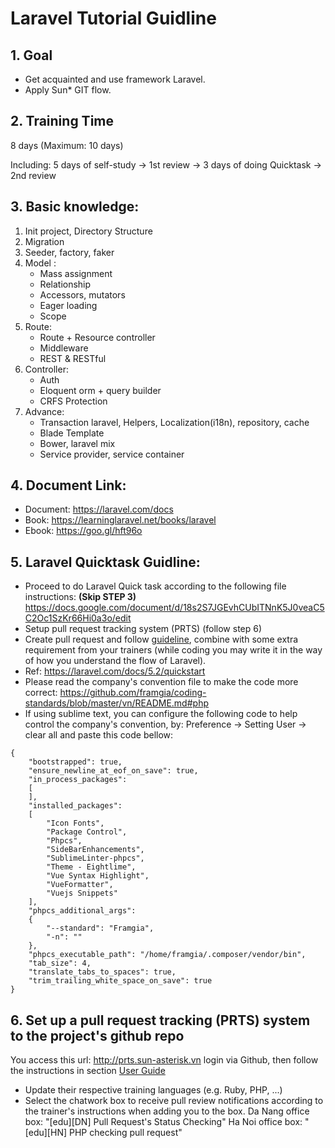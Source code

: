 # Laravel Tutorial Guidline

## 1. Goal
- Get acquainted and use framework Laravel.
- Apply Sun* GIT flow.

## 2. Training Time
8 days (Maximum: 10 days)

Including: 5 days of self-study -> 1st review -> 3 days of doing Quicktask -> 2nd review

## 3. Basic knowledge:
1. Init project, Directory Structure
2. Migration
3. Seeder, factory, faker
4. Model : 
	- Mass assignment
	- Relationship 
	- Accessors, mutators
	- Eager loading
	- Scope
5. Route:
	- Route + Resource controller
	- Middleware
	- REST & RESTful
6. Controller:
	- Auth
	- Eloquent orm + query builder
	- CRFS Protection
7. Advance: 
	- Transaction laravel, Helpers, Localization(i18n), repository, cache
	- Blade Template
	- Bower, laravel mix
	- Service provider, service container

## 4. Document Link:
* Document: https://laravel.com/docs
* Book: https://learninglaravel.net/books/laravel
* Ebook: https://goo.gl/hft96o

## 5. Laravel Quicktask Guidline:
- Proceed to do Laravel Quick task according to the following file instructions: **(Skip STEP 3)** https://docs.google.com/document/d/18s2S7JGEvhCUbITNnK5J0veaC5C2Oc1SzKr66Hi0a3o/edit
- Setup pull request tracking system (PRTS) (follow step 6)
- Create pull request and follow [guideline](https://docs.google.com/spreadsheets/d/1POKcNBR3cjQpOdl444ZU2B3WlOzZr2Ml/edit?usp=sharing&ouid=110804383788796312369&rtpof=true&sd=true), combine with some extra requirement from your trainers (while coding you may write it in the way of how you understand the flow of Laravel).
- Ref: https://laravel.com/docs/5.2/quickstart
- Please read the company's convention file to make the code more correct: https://github.com/framgia/coding-standards/blob/master/vn/README.md#php
- If using sublime text, you can configure the following code to help control the company's convention, by:
Preference -> Setting User -> clear all and paste this code bellow:
```
{
	"bootstrapped": true,
	"ensure_newline_at_eof_on_save": true,
	"in_process_packages":
	[
	],
	"installed_packages":
	[
		"Icon Fonts",
		"Package Control",
		"Phpcs",
		"SideBarEnhancements",
		"SublimeLinter-phpcs",
		"Theme - Eightlime",
		"Vue Syntax Highlight",
		"VueFormatter",
		"Vuejs Snippets"
	],
	"phpcs_additional_args":
	{
		"--standard": "Framgia",
		"-n": ""
	},
	"phpcs_executable_path": "/home/framgia/.composer/vendor/bin",
	"tab_size": 4,
	"translate_tabs_to_spaces": true,
	"trim_trailing_white_space_on_save": true
}
```
## 6. Set up a pull request tracking (PRTS) system to the project's github repo
You access this url: http://prts.sun-asterisk.vn login via Github, then follow the instructions in section [User Guide](https://docs.google.com/document/d/1-4rqYPmGpDBkjvecVkjICYfdLFjw4pvxVTNYf3ebnMo/edit)

- Update their respective training languages (e.g. Ruby, PHP, ...)
- Select the chatwork box to receive pull review notifications according to the trainer's instructions when adding you to the box.
Da Nang office box: "[edu][DN] Pull Request's Status Checking"
Ha Noi office box: "[edu][HN] PHP checking pull request"
